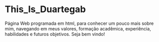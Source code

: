 # This_Is_Duartegab
Página Web programada em html, para conhecer um pouco mais sobre mim, navegando em meus valores, formação acadêmica, experiência, habilidades e futuros objetivos. Seja bem vindo!
